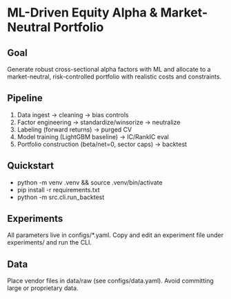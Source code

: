 # ML-Driven Equity Alpha & Market-Neutral Portfolio

## Goal
Generate robust cross-sectional alpha factors with ML and allocate to a market-neutral, risk-controlled portfolio with realistic costs and constraints.

## Pipeline
1. Data ingest → cleaning → bias controls
2. Factor engineering → standardize/winsorize → neutralize
3. Labeling (forward returns) → purged CV
4. Model training (LightGBM baseline) → IC/RankIC eval
5. Portfolio construction (beta/net=0, sector caps) → backtest

## Quickstart
- python -m venv .venv && source .venv/bin/activate
- pip install -r requirements.txt
- python -m src.cli.run_backtest

## Experiments
All parameters live in configs/*.yaml. Copy and edit an experiment file under experiments/ and run the CLI.

## Data
Place vendor files in data/raw (see configs/data.yaml). Avoid committing large or proprietary data.
